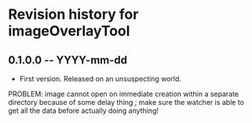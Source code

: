 # Revision history for imageOverlayTool

## 0.1.0.0 -- YYYY-mm-dd

* First version. Released on an unsuspecting world.

PROBLEM: image cannot open on immediate creation within a separate directory because of some delay thing ; make sure the watcher is able to get all the data before actually doing anything!
